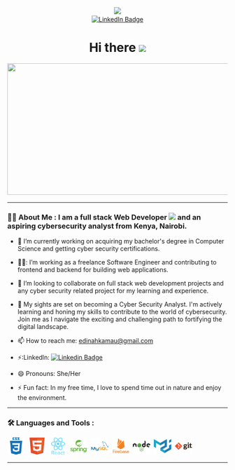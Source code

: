 

<div id="header" align="center">
   <img src="https://media.giphy.com/media/M9gbBd9nbDrOTu1Mqx/giphy.gif" width="100"/>
  

<div id="badges">
  <a href="your-linkedin-URL">
    <img src="https://img.shields.io/badge/LinkedIn-blue?style=for-the-badge&logo=linkedin&logoColor=white" alt="LinkedIn Badge"/>
  </a>
</div>
</div>

<div align="center">
<h1>
 Hi there 
 <img src="https://media.giphy.com/media/hvRJCLFzcasrR4ia7z/giphy.gif" width="30px"/>
</h1>
</div>


<div align="center">
  <img src="https://media.giphy.com/media/dWesBcTLavkZuG35MI/giphy.gif" width="600" height="300"/>
</div>

---

### :woman_technologist: About Me : I am a full stack Web Developer <img src="https://media.giphy.com/media/WUlplcMpOCEmTGBtBW/giphy.gif" width="30"> and an aspiring cybersecurity analyst from Kenya, Nairobi.

- 🔭 I’m currently working on acquiring my bachelor's degree in Computer Science and getting cyber security certifications.
  
- 🧑‍💼: I’m working as a freelance Software Engineer and contributing to frontend and backend for building web applications.
  
- 👯 I’m looking to collaborate on full stack web development projects and any cyber security related project for my learning and experience.
  
- 🥇 My sights are set on becoming a Cyber Security Analyst. I'm actively learning and honing my skills to contribute to the world of cybersecurity. Join me as I navigate the exciting and challenging path to fortifying the digital landscape.
  
- 📫 How to reach me:  edinahkamau@gmail.com

- ⚡:Linkedln: [![Linkedin Badge](https://img.shields.io/badge/-edinahkamau-blue?style=flat&logo=Linkedin&logoColor=white)](www.linkedin.com/in/edinah-kamau-b0a981297)
  
- 😄 Pronouns: She/Her
  
- ⚡ Fun fact: In my free time, I love to spend time out in nature and enjoy the environment.


---

### :hammer_and_wrench: Languages and Tools :
<div>
  <img src="https://github.com/devicons/devicon/blob/master/icons/css3/css3-plain-wordmark.svg"  title="CSS3" alt="CSS" width="40" height="40"/>&nbsp;
  <img src="https://github.com/devicons/devicon/blob/master/icons/html5/html5-original.svg" title="HTML5" alt="HTML" width="40" height="40"/>&nbsp;
  <img src="https://github.com/devicons/devicon/blob/master/icons/react/react-original-wordmark.svg" title="React" alt="React" width="40" height="40"/>&nbsp;
  <img src="https://github.com/devicons/devicon/blob/master/icons/spring/spring-original-wordmark.svg" title="Spring" alt="Spring" width="40" height="40"/>&nbsp;
  <img src="https://github.com/devicons/devicon/blob/master/icons/mysql/mysql-original-wordmark.svg" title="MySQL"  alt="MySQL" width="40" height="40"/>&nbsp;
  <img src="https://github.com/devicons/devicon/blob/master/icons/firebase/firebase-plain-wordmark.svg" title="Firebase" alt="Firebase" width="40" height="40"/>&nbsp;
  <img src="https://github.com/devicons/devicon/blob/master/icons/nodejs/nodejs-original-wordmark.svg" title="NodeJS" alt="NodeJS" width="40" height="40"/>&nbsp;
  <img src="https://github.com/devicons/devicon/blob/master/icons/materialui/materialui-original.svg" title="Material UI" alt="Material UI" width="40" height="40"/>&nbsp;
  <img src="https://github.com/devicons/devicon/blob/master/icons/git/git-original-wordmark.svg" title="Git" **alt="Git" width="40" height="40"/>
</div>


---








